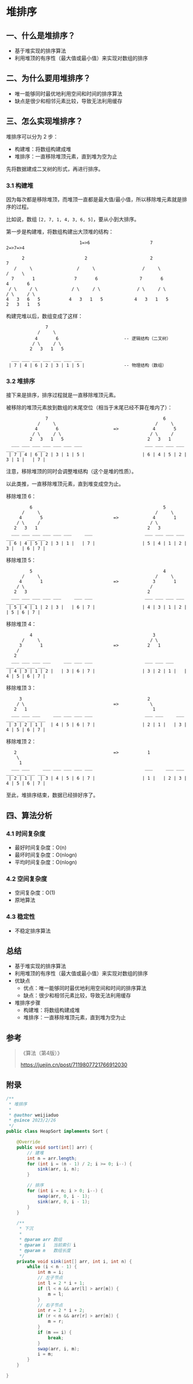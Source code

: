 # 堆排序

## 一、什么是堆排序？

- 基于堆实现的排序算法
- 利用堆顶的有序性（最大值或最小值）来实现对数组的排序

## 二、为什么要用堆排序？

<!--more-->

- 唯一能够同时最优地利用空间和时间的排序算法
- 缺点是很少和相邻元素比较，导致无法利用缓存

## 三、怎么实现堆排序？

堆排序可以分为 2 步：

- 构建堆：将数组构建成堆
- 堆排序：一直移除堆顶元素，直到堆为空为止

先将数据建成二叉树的形式，再进行排序。

### 3.1 构建堆

因为每次都是移除堆顶，而堆顶一直都是最大值/最小值，所以移除堆元素就是排序的过程。

比如说，数组 `[2, 7, 1, 4, 3, 6, 5]`，要从小到大排序。

第一步是构建堆，将数组构建出大顶堆的结构：

```
                            1=>6                       7                      2=>7=>4

      2                       2                        2                         7             
   /     \                 /     \                  /     \                   /     \      
  7       1               7       6                7       6                 4       6  
 / \     / \             / \     / \              / \     / \               / \     / \     
4   3   6   5           4   3   1   5            4   3   1   5             2   3   1   5 
```

构建完堆以后，数组变成了这样：

```
               7      
            /     \   
           4       6                         -- 逻辑结构（二叉树）
          / \     / \ 
         2   3   1   5

  ___ ___ ___ ___ ___ ___ ___
 | 7 | 4 | 6 | 2 | 3 | 1 | 5 |               -- 物理结构（数组）
```

### 3.2 堆排序

接下来是排序，排序过程就是一直移除堆顶元素。

被移除的堆顶元素放到数组的末尾空位（相当于末尾已经不算在堆内了）：

```
               7                                            6                 
            /     \                                      /     \            
           4       6                     =>             4       5           
          / \     / \                                  / \     /          
         2   3   1   5                                2   3   1        
  ___ ___ ___ ___ ___ ___ ___                        ___ ___ ___ ___ ___ ___     ___ 
 | 7 | 4 | 6 | 2 | 3 | 1 | 5 |                      | 6 | 4 | 5 | 2 | 3 | 1 |   | 7 |
```

注意，移除堆顶的同时会调整堆结构（这个是堆的性质）。

以此类推，一直移除堆顶元素，直到堆变成空为止。

移除堆顶 6：

```
         6                                                  5                    
      /     \                                            /     \                
     4       5                           =>             4       1              
    / \     /                                          / \                    
   2   3   1                                          2   3                    
  ___ ___ ___ ___ ___ ___     ___                    ___ ___ ___ ___ ___     ___ ___ 
 | 6 | 4 | 5 | 2 | 3 | 1 |   | 7 |                  | 5 | 4 | 1 | 2 | 3 |   | 6 | 7 |
```

移除堆顶 5：

``` 
         5                                                  4                  
      /     \                                            /     \               
     4       1                           =>             3       1              
    / \                                                /                       
   2   3                                              2                        
  ___ ___ ___ ___ ___     ___ ___                    ___ ___ ___ ___     ___ ___ ___ 
 | 5 | 4 | 1 | 2 | 3 |   | 6 | 7 |                  | 4 | 3 | 1 | 2 |   | 5 | 6 | 7 |
```

移除堆顶 4：

```
         4                                              3                  
      /     \                                          / \               
     3       1                           =>           2   1              
    /                                                                           
   2                                                                            
  ___ ___ ___ ___     ___ ___ ___                    ___ ___ ___     ___ ___ ___ ___ 
 | 4 | 3 | 1 | 2 |   | 3 | 6 | 7 |                  | 3 | 2 | 1 |   | 4 | 5 | 6 | 7 |
```

移除堆顶 3：

```
     3                                                2                  
    / \                                  =>            \               
   2   1                                                1              
  ___ ___ ___     ___ ___ ___ ___                    ___ ___     ___ ___ ___ ___ ___ 
 | 3 | 2 | 1 |   | 4 | 5 | 6 | 7 |                  | 2 | 1 |   | 3 | 4 | 5 | 6 | 7 |
```

移除堆顶 2：

```
   2                                     =>           1                  
    \                                                                 
     1                                                                
  ___ ___     ___ ___ ___ ___ ___                    ___     ___ ___ ___ ___ ___ ___ 
 | 2 | 1 |   | 3 | 4 | 5 | 6 | 7 |                  | 1 |   | 2 | 3 | 4 | 5 | 6 | 7 |
```

至此，堆排序结束，数据已经排好序了。


## 四、算法分析

### 4.1 时间复杂度

- 最好时间复杂度：O(n)
- 最坏时间复杂度：O(nlogn)
- 平均时间复杂度：O(nlogn)

### 4.2 空间复杂度

- 空间复杂度：O(1)
- 原地算法

### 4.3 稳定性

- 不稳定排序算法


## 总结

- 基于堆实现的排序算法
- 利用堆顶的有序性（最大值或最小值）来实现对数组的排序
- 优缺点
    - 优点：唯一能够同时最优地利用空间和时间的排序算法
    - 缺点：很少和相邻元素比较，导致无法利用缓存
- 堆排序步骤
    - 构建堆：将数组构建成堆
    - 堆排序：一直移除堆顶元素，直到堆为空为止


## 参考

> 《算法（第4版）》
>
> https://juejin.cn/post/7119807721766912030


## 附录

```java
/**
 * 堆排序
 *
 * @author weijiaduo
 * @since 2023/2/26
 */
public class HeapSort implements Sort {

    @Override
    public void sort(int[] arr) {
        // 建堆
        int n = arr.length;
        for (int i = (n - 1) / 2; i >= 0; i--) {
            sink(arr, i, n);
        }

        // 排序
        for (int i = n; i > 0; i--) {
            swap(arr, 0, i - 1);
            sink(arr, 0, i - 1);
        }
    }

    /**
     * 下沉
     *
     * @param arr 数组
     * @param i   当前索引 i
     * @param n   数组长度
     */
    private void sink(int[] arr, int i, int n) {
        while (i < n - 1) {
            int m = i;
            // 左子节点
            int l = 2 * i + 1;
            if (l < n && arr[l] > arr[m]) {
                m = l;
            }
            // 右子节点
            int r = 2 * i + 2;
            if (r < n && arr[r] > arr[m]) {
                m = r;
            }
            if (m == i) {
                break;
            }
            swap(arr, i, m);
            i = m;
        }
    }

}
```
